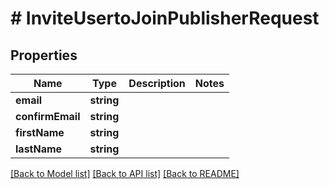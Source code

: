 # # InviteUsertoJoinPublisherRequest

## Properties

Name | Type | Description | Notes
------------ | ------------- | ------------- | -------------
**email** | **string** |  |
**confirmEmail** | **string** |  |
**firstName** | **string** |  |
**lastName** | **string** |  |

[[Back to Model list]](../../README.md#models) [[Back to API list]](../../README.md#endpoints) [[Back to README]](../../README.md)
